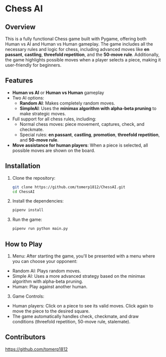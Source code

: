 # Chess AI

## Overview
This is a fully functional Chess game built with Pygame, offering both Human vs AI and Human vs Human gameplay. The game includes all the necessary rules and logic for chess, including advanced moves like **en passant**, **castling**, **threefold repetition**, and the **50-move rule**. Additionally, the game highlights possible moves when a player selects a piece, making it user-friendly for beginners.

## Features
- **Human vs AI** or **Human vs Human** gameplay
- Two AI options:
  - **Random AI**: Makes completely random moves.
  - **SimpleAI**: Uses the **minimax algorithm with alpha-beta pruning** to make strategic moves.
- Full support for all chess rules, including:
  - Normal chess moves: piece movement, captures, check, and checkmate.
  - Special rules: **en passant**, **castling**, **promotion**, **threefold repetition**, and **50-move rule**.
- **Move assistance for human players**: When a piece is selected, all possible moves are shown on the board.

## Installation
1. Clone the repository:
   ```bash
   git clone https://github.com/tomerp1812/ChessAI.git
   cd ChessAI
   ```
2. Install the dependencies:
   ```bash
   pipenv install
   ```
3. Run the game:
   ```bash
   pipenv run python main.py
   ```

## How to Play
1. Menu: After starting the game, you'll be presented with a menu where you can choose your opponent:
  * Random AI: Plays random moves.
  * Simple AI: Uses a more advanced strategy based on the minimax algorithm with alpha-beta pruning.
  * Human: Play against another human.
3. Game Controls:
  * Human players: Click on a piece to see its valid moves. Click again to move the piece to the desired square.
  * The game automatically handles check, checkmate, and draw conditions (threefold repetition, 50-move rule, stalemate).

## Contributors
https://github.com/tomerp1812
